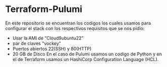 # Terraform-Pulumi
En este repositorio se encuentran los codigos los cuales usamos para configurar el stack con los respectivos requisitos que se nos pidio:
- Usar la AMI de “Cloud9ubuntu22”
- par de claves "vockey"
- Puertos abiertos 22(SSH) y 80(HTTP)
- 20 GB de Disco
En el caso de Pulumi usamos un codigo de Python y en el de Terraform usamos un HashiCorp Configuration Language (HCL).

